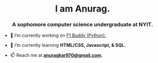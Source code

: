 <h1 align="center">I am Anurag.</h1>
<h3 align="center">A sophomore computer science undergraduate at NYIT.</h3>

- 🔭 I’m currently working on [F1 Buddy (Python).](https://github.com/F1-Buddy/f1buddy-python)

- 🌱 I’m currently learning **HTML/CSS, Javascript, & SQL.**

- 📫 Reach me at **anuragkar970@gmail.com.**
